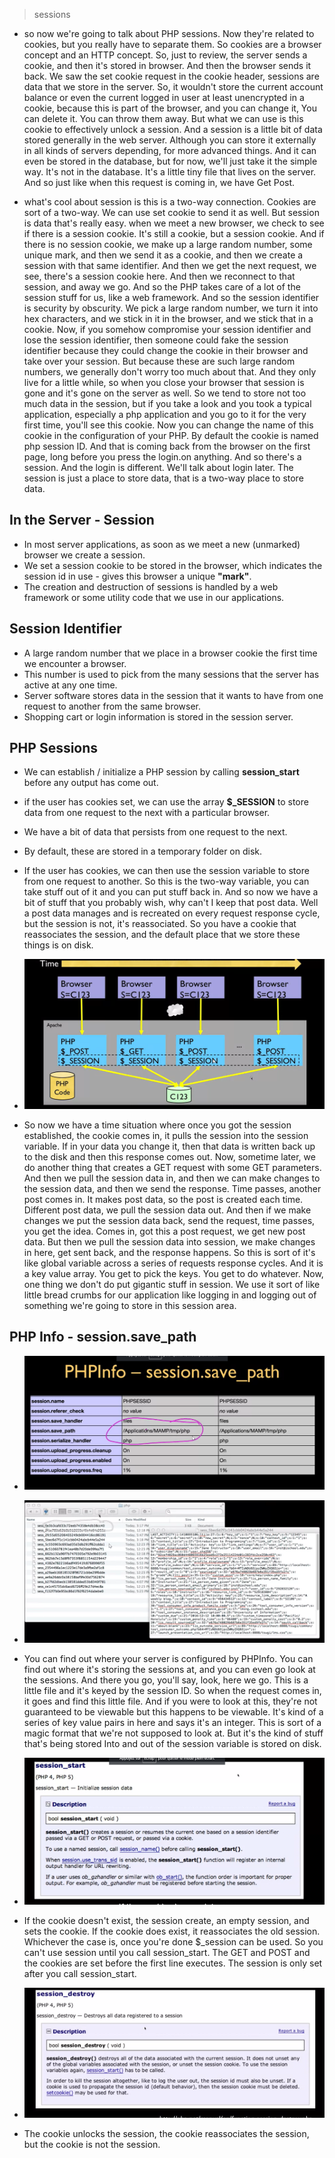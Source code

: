 > sessions
* so now we're going to talk about PHP sessions. Now they're related to cookies, but you really have to separate them. So cookies are a browser concept and an HTTP concept. So, just to review, the server sends a cookie, and then it's stored in browser. And then the browser sends it back. We saw the set cookie request in the cookie header, sessions are data that we store in the server. So, it wouldn't store the current account balance or even the current logged in user at least unencrypted in a cookie, because this is part of the browser, and you can change it, You can delete it. You can throw them away. But what we can use is this cookie to effectively unlock a session. And a session is a little bit of data stored generally in the web server. Although you can store it externally in all kinds of servers depending, for more advanced things. And it can even be stored in the database, but for now, we'll just take it the simple way. It's not in the database. It's a little tiny file that lives on the server. And so just like when this request is coming in, we have Get Post.

* what's cool about session is this is a two-way connection. Cookies are sort of a two-way. We can use set cookie to send it as well. But session is data that's really easy. when we meet a new browser, we check to see if there is a session cookie. It's still a cookie, but a session cookie. And if there is no session cookie, we make up a large random number, some unique mark, and then we send it as a cookie, and then we create a session with that same identifier. And then we get the next request, we see, there's a session cookie here. And then we reconnect to that session, and away we go. And so the PHP takes care of a lot of the session stuff for us, like a web framework. And so the session identifier is security by obscurity. We pick a large random number, we turn it into hex characters, and we stick in it in the browser, and we stick that in a cookie. Now, if you somehow compromise your session identifier and lose the session identifier, then someone could fake the session identifier because they could change the cookie in their browser and take over your session. But because these are such large random numbers, we generally don't worry too much about that. And they only live for a little while, so when you close your browser that session is gone and it's gone on the server as well. So we tend to store not too much data in the session, but if you take a look and you took a typical application, especially a php application and you go to it for the very first time, you'll see this cookie. Now you can change the name of this cookie in the configuration of your PHP. By default the cookie is named php session ID. And that is coming back from the browser on the first page, long before you press the login.on anything. And so there's a session. And the login is different. We'll talk about login later. The session is just a place to store data, that is a two-way place to store data.
## In the Server - Session
* In most server applications, as soon as we meet a new (unmarked) browser we create a session.
* We set a session cookie to be stored in the browser, which indicates the session id in use - gives this browser a unique **"mark"**.
* The creation and destruction of sessions is handled by a web framework or some utility code that we use in our applications.
## Session Identifier
* A large random number that we place in a browser cookie the first time we encounter a browser.
* This number is used to pick from the many sessions that the server has active at any one time.
* Server software stores data in the session that it wants to have from one request to another from the same browser.
* Shopping cart or login information is stored in the session server.

## PHP Sessions
* We can establish / initialize a PHP session by calling **session_start** before any output has come out.
* if the user has cookies set, we can use the array **$_SESSION** to store data from one request to the next with a particular browser.
* We have a bit of data that persists from one request to the next.
* By default, these are stored in a temporary folder on disk.
* If the user has cookies, we can then use the session variable to store from one request to another. So this is the two-way variable, you can take stuff out of it and you can put stuff back in. And so now we have a bit of stuff that you probably wish, why can't I keep that post data. Well a post data manages and is recreated on every request response cycle, but the session is not, it's reassociated. So you have a cookie that reassociates the session, and the default place that we store these things is on disk.
* ![Screenshot](session.png)

* So now we have a time situation where once you got the session established, the cookie comes in, it pulls the session into the session variable. If in your data you change it, then that data is written back up to the disk and then this response comes out. Now, sometime later, we do another thing that creates a GET request with some GET parameters. And then we pull the session data in, and then we can make changes to the session data, and then we send the response. Time passes, another post comes in. It makes post data, so the post is created each time. Different post data, we pull the session data out. And then if we make changes we put the session data back, send the request, time passes, you get the idea. Comes in, got this a post request, we get new post data. But then we pull the session data into session, we make changes in here, get sent back, and the response happens. So this is sort of it's like global variable across a series of requests response cycles. And it is a key value array. You get to pick the keys. You get to do whatever. Now, one thing we don't do put gigantic stuff in session. We use it sort of like little bread crumbs for our application like logging in and logging out of something we're going to store in this session area.

## PHP Info - session.save_path
* ![Screenshot](sessionsave_path.png)
* ![Screenshot](logsession.png)

* You can find out where your server is configured by PHPInfo. You can find out where it's storing the sessions at, and you can even go look at the sessions. And there you go, you'll say, look, here we go. This is a little file and it's keyed by the session ID. So when the request comes in, it goes and find this little file. And if you were to look at this, they're not guaranteed to be viewable but this happens to be viewable. It's kind of a series of key value pairs in here and says it's an integer. This is sort of a magic format that we're not supposed to look at. But it's the kind of stuff that's being stored Into and out of the session variable is stored on disk.

* ![Screenshot](session_start.png)
* If the cookie doesn't exist, the session create, an empty session, and sets the cookie. If the cookie does exist, it reassociates the old session. Whichever the case is, once you're done $_session can be used. So you can't use session until you call session_start. The GET and POST and the cookies are set before the first line executes. The session is only set after you call session_start.

* ![Screenshot](session_destroy.png)
* The cookie unlocks the session, the cookie reassociates the session, but the cookie is not the session. 

